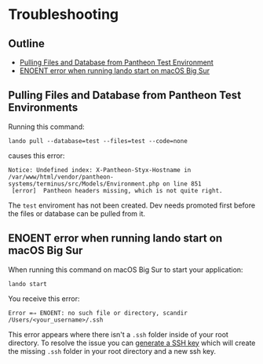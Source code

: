 # Troubleshooting

## Outline

- [Pulling Files and Database from Pantheon Test Environment](pulling-files-and-database-from-pantheon-test-environment)
- [ENOENT error when running lando start on macOS Big Sur](enoent-error-after-running-lando-start-on-macos-big-sur)

## Pulling Files and Database from Pantheon Test Environments

Running this command:

```
lando pull --database=test --files=test --code=none
```

causes this error:

```
Notice: Undefined index: X-Pantheon-Styx-Hostname in /var/www/html/vendor/pantheon-systems/terminus/src/Models/Environment.php on line 851
 [error]  Pantheon headers missing, which is not quite right.
```

The `test` enviroment has not been created. Dev needs promoted first before the files or database can be pulled from it.

## ENOENT error when running lando start on macOS Big Sur

When running this command on macOS Big Sur to start your application: 

```
lando start
```

You receive this error: 

```
Error =⇒ ENOENT: no such file or directory, scandir /Users/<your_username>/.ssh
```

This error appears where there isn't a `.ssh` folder inside of your root directory. To resolve the issue you can [generate a SSH key](https://pantheon.io/docs/ssh-keys#generate-ssh-key) which will create the missing `.ssh` folder in your root directory and a new ssh key. 